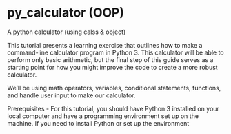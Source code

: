 # py_calculator (OOP)
A python calculator (using calss & object)

This tutorial presents a learning exercise that outlines how to make a command-line calculator program in Python 3. This calculator will be able to perform only basic arithmetic, but the final step of this guide serves as a starting point for how you might improve the code to create a more robust calculator.

We’ll be using math operators, variables, conditional statements, functions, and handle user input to make our calculator.

Prerequisites -
For this tutorial, you should have Python 3 installed on your local computer and have a programming environment set up on the machine. If you need to install Python or set up the environment
